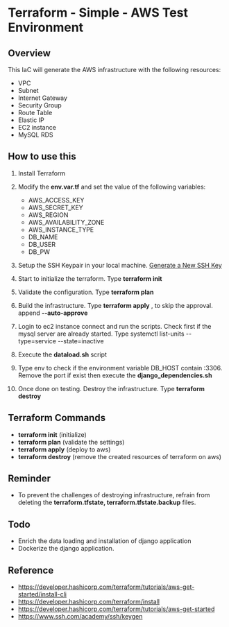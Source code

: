 # Terraform - Simple - AWS Test Environment

## Overview

This IaC will generate the AWS infrastructure with the following resources:

- VPC
- Subnet
- Internet Gateway
- Security Group
- Route Table
- Elastic IP
- EC2 instance
- MySQL RDS

## How to use this

1. Install Terraform
2. Modify the **env.var.tf** and set the value of the following variables:

   - AWS_ACCESS_KEY
   - AWS_SECRET_KEY
   - AWS_REGION
   - AWS_AVAILABILITY_ZONE
   - AWS_INSTANCE_TYPE
   - DB_NAME
   - DB_USER
   - DB_PW

3. Setup the SSH Keypair in your local machine. [Generate a New SSH Key](https://www.ssh.com/academy/ssh/keygen)

4. Start to initialize the terraform. Type **terraform init**

5. Validate the configuration. Type **terraform plan**

6. Build the infrastructure. Type **terraform apply** , to skip the approval. append **--auto-approve**

7. Login to ec2 instance connect and run the scripts. Check first if the mysql server are already started. Type systemctl list-units --type=service --state=inactive

8. Execute the **dataload.sh** script

9. Type env to check if the environment variable DB_HOST contain :3306. Remove the port if exist then execute the **django_dependencies.sh**

10. Once done on testing. Destroy the infrastructure. Type **terraform destroy**

## Terraform Commands

- **terraform init** (initialize)
- **terraform plan** (validate the settings)
- **terraform apply** (deploy to aws)
- **terraform destroy** (remove the created resources of terraform on aws)

## Reminder

- To prevent the challenges of destroying infrastructure, refrain from deleting the **terraform.tfstate, terraform.tfstate.backup** files.

## Todo

- Enrich the data loading and installation of django application
- Dockerize the django application.

## Reference

- https://developer.hashicorp.com/terraform/tutorials/aws-get-started/install-cli
- https://developer.hashicorp.com/terraform/install
- https://developer.hashicorp.com/terraform/tutorials/aws-get-started
- https://www.ssh.com/academy/ssh/keygen
